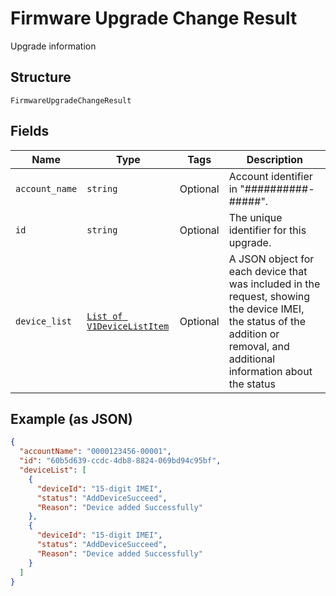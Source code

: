
# Firmware Upgrade Change Result

Upgrade information

## Structure

`FirmwareUpgradeChangeResult`

## Fields

| Name | Type | Tags | Description |
|  --- | --- | --- | --- |
| `account_name` | `string` | Optional | Account identifier in "##########-#####". |
| `id` | `string` | Optional | The unique identifier for this upgrade. |
| `device_list` | [`List of V1DeviceListItem`](../../doc/models/v1-device-list-item.md) | Optional | A JSON object for each device that was included in the request, showing the device IMEI, the status of the addition or removal, and additional information about the status |

## Example (as JSON)

```json
{
  "accountName": "0000123456-00001",
  "id": "60b5d639-ccdc-4db8-8824-069bd94c95bf",
  "deviceList": [
    {
      "deviceId": "15-digit IMEI",
      "status": "AddDeviceSucceed",
      "Reason": "Device added Successfully"
    },
    {
      "deviceId": "15-digit IMEI",
      "status": "AddDeviceSucceed",
      "Reason": "Device added Successfully"
    }
  ]
}
```

